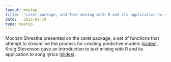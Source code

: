 ```yaml
---
layout: meetup
title:  "caret package, and Text mining with R and its application to song lyrics"
date:   2015-09-10
type: meetup
---
```


Mochan Shrestha presented on the caret package, a set of functions that attempt to streamline the process for creating predictive models ([slides]()). Kraig Stevenson gave an introduction to text mining with R and its application to song lyrics ([slides]()).